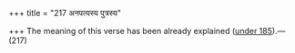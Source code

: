 +++
title = "217 अनपत्यस्य पुत्रस्य"

+++
The meaning of this verse has been already explained ([under
185](/hinduism/book/manusmriti-with-the-commentary-of-medhatithi/d/doc201565.html)).—(217)


